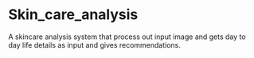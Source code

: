 # Skin_care_analysis
A skincare analysis system that process out input image and gets day to day life details as input and gives recommendations.

